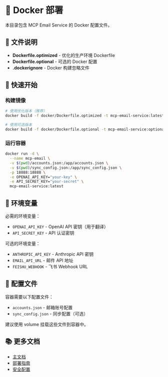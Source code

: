 # 🐳 Docker 部署

本目录包含 MCP Email Service 的 Docker 配置文件。

## 📁 文件说明

- **Dockerfile.optimized** - 优化的生产环境 Dockerfile
- **Dockerfile.optional** - 可选的 Docker 配置
- **.dockerignore** - Docker 构建忽略文件

## 🚀 快速开始

### 构建镜像

```bash
# 使用优化版本（推荐）
docker build -f docker/Dockerfile.optimized -t mcp-email-service:latest .

# 使用可选版本
docker build -f docker/Dockerfile.optional -t mcp-email-service:optional .
```

### 运行容器

```bash
docker run -d \
  --name mcp-email \
  -v $(pwd)/accounts.json:/app/accounts.json \
  -v $(pwd)/sync_config.json:/app/sync_config.json \
  -p 18888:18888 \
  -e OPENAI_API_KEY="your-key" \
  -e API_SECRET_KEY="your-secret" \
  mcp-email-service:latest
```

## 📝 环境变量

必需的环境变量：
- `OPENAI_API_KEY` - OpenAI API 密钥（用于翻译）
- `API_SECRET_KEY` - API 认证密钥

可选的环境变量：
- `ANTHROPIC_API_KEY` - Anthropic API 密钥
- `EMAIL_API_URL` - 邮件 API 地址
- `FEISHU_WEBHOOK` - 飞书 Webhook URL

## 🔧 配置文件

容器需要以下配置文件：
- `accounts.json` - 邮箱账号配置
- `sync_config.json` - 同步配置（可选）

建议使用 volume 挂载这些文件到容器中。

## 📚 更多文档

- [主文档](../README.md)
- [部署指南](../docs/guides/PRODUCTION_DEPLOYMENT_GUIDE.md)
- [安全配置](../docs/guides/SECURITY_SETUP_GUIDE.md)

